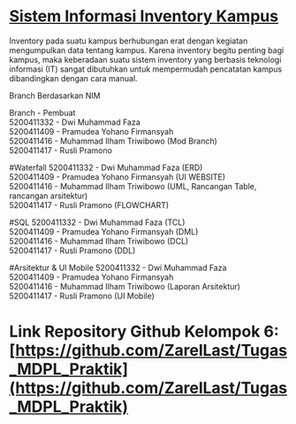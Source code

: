 # [Sistem Informasi Inventory Kampus](https://github.com/ZarelLast/Tugas_MDPL_Praktik)
Inventory pada suatu kampus berhubungan erat dengan kegiatan mengumpulkan data tentang kampus. Karena inventory begitu penting bagi kampus, maka keberadaan suatu sistem inventory yang berbasis teknologi informasi (IT) sangat dibutuhkan untuk mempermudah pencatatan kampus dibandingkan dengan cara manual.

Branch Berdasarkan NIM</br>

Branch     - Pembuat</br>
5200411332 - Dwi Muhammad Faza</br>
5200411409 - Pramudea Yohano Firmansyah</br>
5200411416 - Muhammad Ilham Triwibowo (Mod Branch)</br>
5200411417 - Rusli Pramono</br>

#Waterfall
5200411332 - Dwi Muhammad Faza (ERD)</br>
5200411409 - Pramudea Yohano Firmansyah (UI WEBSITE)</br>
5200411416 - Muhammad Ilham Triwibowo (UML, Rancangan Table, rancangan arsitektur)</br>
5200411417 - Rusli Pramono (FLOWCHART)</br>

#SQL
5200411332 - Dwi Muhammad Faza (TCL)</br>
5200411409 - Pramudea Yohano Firmansyah (DML)</br>
5200411416 - Muhammad Ilham Triwibowo (DCL)</br>
5200411417 - Rusli Pramono (DDL)</br>

#Arsitektur & UI Mobile
5200411332 - Dwi Muhammad Faza</br>
5200411409 - Pramudea Yohano Firmansyah</br>
5200411416 - Muhammad Ilham Triwibowo (Laporan Arsitektur)</br>
5200411417 - Rusli Pramono (UI Mobile)</br>

# Link Repository Github Kelompok 6: [https://github.com/ZarelLast/Tugas_MDPL_Praktik](https://github.com/ZarelLast/Tugas_MDPL_Praktik)
